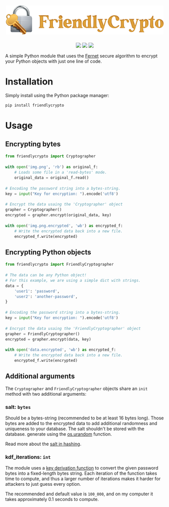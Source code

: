 <div align="center">
    <h1><img src="https://raw.githubusercontent.com/RealA10N/friendlycrypto/master/FriendlyCrypto.png" alt="FriendlyCrypto" width="500px"></h1>
    <img src="https://img.shields.io/github/workflow/status/reala10n/friendlycrypto/%E2%9C%94%20Test/master">
    <a href="https://pypi.org/project/friendlycrypto/">
    <img src="https://img.shields.io/pypi/v/friendlycrypto"></a>
    <img src="https://img.shields.io/github/stars/reala10n/friendlycrypto?style=social">
</div>


A simple Python module that uses the [Fernet] secure algorithm to encrypt
your Python objects with just one line of code.


# Installation

Simply install using the Python package manager:

```console
pip install friendlycrypto
```

# Usage

## Encrypting bytes

```python
from friendlycrypto import Cryptographer

with open('img.png', 'rb') as original_f:
    # Loads some file in a 'read-bytes' mode.
    original_data = original_f.read()

# Encoding the password string into a bytes-string.
key = input("Key for encryption: ").encode('utf8')

# Encrypt the data usaing the 'Cryptographer' object
grapher = Cryptographer()
encrypted = grapher.encrypt(original_data, key)

with open('img.png.encrypted', 'wb') as encrypted_f:
    # Write the encrypted data back into a new file.
    encrypted_f.write(encrypted)
```

## Encrypting Python objects

```python
from friendlycrypto import FriendlyCryptographer

# The data can be any Python object!
# For this example, we are using a simple dict with strings.
data = {
    'user1': 'password',
    'user2': 'another-password',
}

# Encoding the password string into a bytes-string.
key = input("Key for encryption: ").encode('utf8')

# Encrypt the data usaing the 'FriendlyCryptographer' object
grapher = FriendlyCryptographer()
encrypted = grapher.encrypt(data, key)

with open('data.encrypted', 'wb') as encrypted_f:
    # Write the encrypted data back into a new file.
    encrypted_f.write(encrypted)
```

## Additional arguments

The `Cryptographer` and `FriendlyCryptographer` objects share an `init` method
with two additional arguments:

### salt: `bytes`

Should be a bytes-string (recommended to be at least 16 bytes long).
Those bytes are added to the encrypted data to add additional randomness and
uniqueness to your database.
The salt shouldn't be stored with the database. generate using the [os.urandom]
function.

Read more about the [salt in hashing].

### kdf_iterations: `int`

The module uses a [key derivation function] to convert the given password bytes
into a fixed-length bytes string. Each iteration of the function takes time to
compute, and thus a larger number of iterations makes it harder for attackers
to just guess every option.

The recommended and default value is `100_000`, and on my computer it takes
approximately 0.1 seconds to compute.


[Fernet]: https://github.com/fernet/spec/
[os.urandom]: https://docs.python.org/3/library/os.html#os.urandom
[salt in hashing]: https://auth0.com/blog/adding-salt-to-hashing-a-better-way-to-store-passwords/
[key derivation function]: https://en.wikipedia.org/wiki/Key_derivation_function
